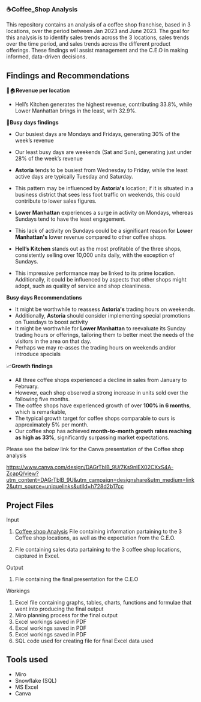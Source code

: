 ### ☕**Coffee_Shop Analysis** 

This repository contains an analysis of a coffee shop franchise, based in 3 locations, over the period between Jan 2023 and June 2023.
The goal for this analysis is to identify sales trends across the 3 locations, sales trends over the time period, and sales trends across the different product offerings.
These findings will assist management and the C.E.O in making informed, data-driven decisions. 




## **Findings and Recommendations**

📍🏠**Revenue per location**
   - Hell’s Kitchen generates the highest revenue, contributing 33.8%, while Lower Manhattan brings in the least, with 32.9%.


📆**Busy days findings**

   - Our busiest days are Mondays and Fridays, generating 30% of the week’s revenue
   - Our least busy days are weekends (Sat and Sun), generating just under 28% of the week’s revenue
 
   - **Astoria** tends to be busiest from Wednesday to Friday, while the least active days are typically Tuesday and Saturday.
   - This pattern may be influenced by **Astoria's** location; if it is situated in a business district that sees less foot traffic on weekends, this could contribute to lower sales figures.
     

   - **Lower Manhattan** experiences a surge in activity on Mondays, whereas Sundays tend to have the least engagement.
   - This lack of activity on Sundays could be a significant reason for **Lower Manhattan's** lower revenue compared to other coffee shops.

     
   - **Hell’s Kitchen** stands out as the most profitable of the three shops, consistently selling over 10,000 units daily, with the exception of Sundays.

   - This impressive performance may be linked to its prime location. Additionally, it could be influenced by aspects that other shops might adopt, such as  quality of service and  shop cleanliness.

 **Busy days Recommendations**   

   - It might be worthwhile to reassess **Astoria's** trading hours on weekends.
   - Additionally, **Astoria** should consider implementing special promotions on Tuesdays to boost activity
   - It might be worthwhile for **Lower Manhattan** to reevaluate its Sunday trading hours or offerings, tailoring them to better meet the needs of the visitors in the area on that day.
   - Perhaps we may re-asses the trading hours on weekends and/or introduce specials


 📈**Growth findings**
   - All three coffee shops experienced a decline in sales from January to February.  
   - However, each shop observed a strong increase in units sold over the following five months.  
   - The coffee shops have experienced growth of over **100% in 6 months**, which is remarkable,
   - The typical growth target for coffee shops comparable to ours is approximately 5% per month.
   - Our coffee shop has achieved **month-to-month growth rates reaching as high as 33%**, significantly surpassing market expectations.  

Please see the below link for the Canva presentation of the Coffee shop analysis

https://www.canva.com/design/DAGrTblB_9U/7Ks9nlEX02CXxS4A-ZcapQ/view?utm_content=DAGrTblB_9U&utm_campaign=designshare&utm_medium=link2&utm_source=uniquelinks&utlId=h728d2b17cc 


## **Project Files**


Input 
1.  [Coffee shop Analysis](https://github.com/JusticeMabugana/Brightlight-coffee-shop-analysis/blob/main/Input/Bright%20Coffee%20Shop%20Sales%20Analysis%20(BRIGHTLIGHT).pdf) File containing information partaining to the 3 Coffee shop locations, as well as the expectation from the C.E.O.
     
2.  File containing sales data partaining to the 3 coffee shop locations, captured in Excel.


Output
1.  File containing the final presentation for the C.E.O


Workings
1. Excel file containing graphs, tables, charts, functions and formulae that went into producing the final output
2. Miro planning process for the final output
3. Excel workings saved in PDF
4. Excel workings saved in PDF
5. Excel workings saved in PDF
6. SQL code used for creating file for final Excel data used


## **Tools used**

 - Miro
 - Snowflake (SQL)
 - MS Excel
 - Canva 

